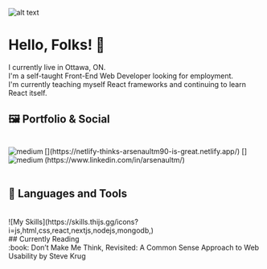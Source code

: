 ![alt text](https://i.imgur.com/kX7VzMz.png)

# Hello, Folks! 👋

I currently live in Ottawa, ON.
<br />
I'm a self-taught Front-End Web Developer looking for employment.
<br />
I'm currently teaching myself React frameworks and continuing to learn React itself.
<br />
## 🖼️ Portfolio & Social
<br />
[<img align="left" alt="medium" src="https://img.shields.io/badge/website-000000?style=for-the-badge&logo=About.me&logoColor=white" />](https://netlify-thinks-arsenaultm90-is-great.netlify.app/)
[<img align="left" alt="medium" src="https://img.shields.io/badge/LinkedIn-0077B5?style=for-the-badge&logo=linkedin&logoColor=white" />](https://www.linkedin.com/in/arsenaultm/)

<br />
<br />

## 🔧 Languages and Tools
<br />
![My Skills](https://skills.thijs.gg/icons?i=js,html,css,react,nextjs,nodejs,mongodb,)
<br />
## Currently Reading
<br />
:book: Don’t Make Me Think, Revisited: A Common Sense Approach to Web Usability by Steve Krug
